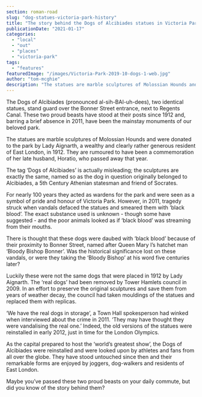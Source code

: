 ```yaml
---
section: roman-road
slug: "dog-statues-victoria-park-history"
title: "The story behind the Dogs of Alcibiades statues in Victoria Park"
publicationDate: "2021-01-17"
categories: 
  - "local"
  - "out"
  - "places"
  - "victoria-park"
tags: 
  - "features"
featuredImage: "/images/Victoria-Park-2019-10-dogs-1-web.jpg"
author: "tom-mcghie"
description: "The statues are marble sculptures of Molossian Hounds and were donated to the park by Lady Aignarth, a wealthy and clearly rather generous resident of East London, in 1912. They are rumoured to have been a commemoration of her late husband, Horatio, who passed away that year."
---
```


The Dogs of Alcibiades (pronounced al-sih-BAI-uh-dees), two identical statues, stand guard over the Bonner Street entrance, next to Regents Canal. These two proud beasts have stood at their posts since 1912 and, barring a brief absence in 2011, have been the mainstay monuments of our beloved park. 

The statues are marble sculptures of Molossian Hounds and were donated to the park by Lady Aignarth, a wealthy and clearly rather generous resident of East London, in 1912. They are rumoured to have been a commemoration of her late husband, Horatio, who passed away that year. 

The tag ‘Dogs of Alcibiades’ is actually misleading; the sculptures are exactly the same, named so as the dog in question originally belonged to Alcibiades, a 5th Century Athenian statesman and friend of Socrates.

For nearly 100 years they acted as wardens for the park and were seen as a symbol of pride and honour of Victoria Park. However, in 2011, tragedy struck when vandals defaced the statues and smeared them with ‘black blood’. The exact substance used is unknown - though some have suggested - and the poor animals looked as if ‘black blood’ was streaming from their mouths. 

There is thought that these dogs were daubed with ‘black blood’ because of their proximity to Bonner Street, named after Queen Mary I’s hatchet man ‘Bloody Bishop Bonner’. Was the historical significance lost on these vandals, or were they taking the ‘Bloody Bishop’ at his word five centuries later?

Luckily these were not the same dogs that were placed in 1912 by Lady Aignarth. The ‘real dogs’ had been removed by Tower Hamlets council in 2009. In an effort to preserve the original sculptures and save them from years of weather decay, the council had taken mouldings of the statues and replaced them with replicas. 

‘We have the real dogs in storage’, a Town Hall spokesperson had winked when interviewed about the crime in 2011. ‘They may have thought they were vandalising the real one.’ Indeed, the old versions of the statues were reinstalled in early 2012, just in time for the London Olympics. 

As the capital prepared to host the ‘world’s greatest show’, the Dogs of Alcibiades were reinstalled and were looked upon by athletes and fans from all over the globe. They have stood untouched since then and their remarkable forms are enjoyed by joggers, dog-walkers and residents of East London.

Maybe you’ve passed these two proud beasts on your daily commute, but did you know of the story behind them?

